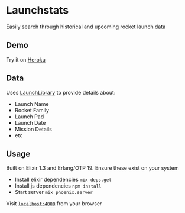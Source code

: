 # Launchstats

Easily search through historical and upcoming rocket launch data

## Demo

Try it on [Heroku](https://launchstats.herokuapp.com/stats/search)


## Data

Uses [LaunchLibrary](http://launchlibrary.net/1.2/docs/api.html) to provide details about:

* Launch Name
* Rocket Family
* Launch Pad
* Launch Date
* Mission Details
* etc



## Usage 

Built on Elixir 1.3 and Erlang/OTP 19. Ensure these exist on your system

* Install elixir dependencies `mix deps.get`
* Install js dependencies `npm install`
* Start server `mix phoenix.server`

Visit [`localhost:4000`](http://localhost:4000) from your browser


